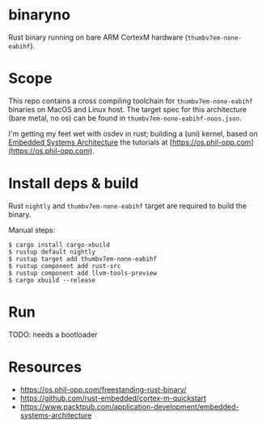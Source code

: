 # binaryno
Rust binary running on bare ARM CortexM hardware (`thumbv7em-none-eabihf`).

# Scope
This repo contains a cross compiling toolchain for `thumbv7em-none-eabihf` binaries on MacOS and Linux
host. The target spec for this architecture (bare metal, no os) can be found in `thumbv7em-none-eabihf-noos.json`.

I'm getting my feet wet with osdev in rust; building a (uni) kernel, based 
on [Embedded Systems Architecture](https://www.packtpub.com/application-development/embedded-systems-architecture) 
the tutorials at [https://os.phil-opp.com](https://os.phil-opp.com).

# Install deps & build


Rust `nightly` and `thumbv7em-none-eabihf` target are required to build the binary.

Manual steps:
```
$ cargo install cargo-xbuild
$ rustup default nightly
$ rustup target add thumbv7em-none-eabihf
$ rustup component add rust-src
$ rustup component add llvm-tools-preview
$ cargo xbuild --release
```

# Run
TODO: needs a bootloader

# Resources
- https://os.phil-opp.com/freestanding-rust-binary/
- https://github.com/rust-embedded/cortex-m-quickstart
- https://www.packtpub.com/application-development/embedded-systems-architecture
